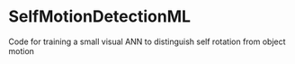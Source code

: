 # SelfMotionDetectionML
Code for training a small visual ANN to distinguish self rotation from object motion
